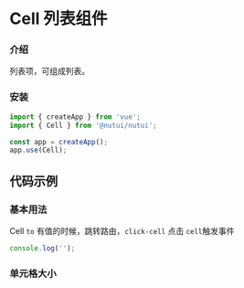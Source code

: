 # Cell 列表组件

### 介绍

列表项，可组成列表。

### 安装

``` javascript
import { createApp } from 'vue';
import { Cell } from '@nutui/nutui';

const app = createApp();
app.use(Cell);

```

## 代码示例

### 基本用法

Cell `to` 有值的时候，跳转路由，`click-cell` 点击 `cell`触发事件

``` javascript
console.log('');
```

### 单元格大小




